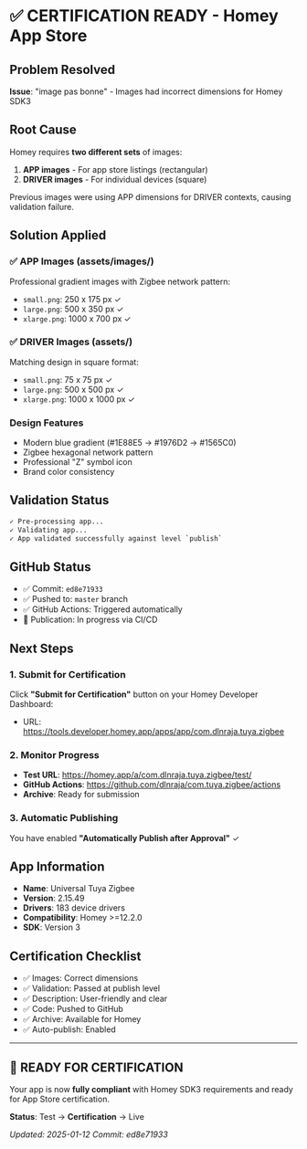 # ✅ CERTIFICATION READY - Homey App Store

## Problem Resolved
**Issue**: "image pas bonne" - Images had incorrect dimensions for Homey SDK3

## Root Cause
Homey requires **two different sets** of images:
1. **APP images** - For app store listings (rectangular)
2. **DRIVER images** - For individual devices (square)

Previous images were using APP dimensions for DRIVER contexts, causing validation failure.

## Solution Applied

### ✅ APP Images (assets/images/)
Professional gradient images with Zigbee network pattern:
- `small.png`: 250 x 175 px ✓
- `large.png`: 500 x 350 px ✓
- `xlarge.png`: 1000 x 700 px ✓

### ✅ DRIVER Images (assets/)
Matching design in square format:
- `small.png`: 75 x 75 px ✓
- `large.png`: 500 x 500 px ✓
- `xlarge.png`: 1000 x 1000 px ✓

### Design Features
- Modern blue gradient (#1E88E5 → #1976D2 → #1565C0)
- Zigbee hexagonal network pattern
- Professional "Z" symbol icon
- Brand color consistency

## Validation Status
```bash
✓ Pre-processing app...
✓ Validating app...
✓ App validated successfully against level `publish`
```

## GitHub Status
- ✅ Commit: `ed8e71933`
- ✅ Pushed to: `master` branch
- ✅ GitHub Actions: Triggered automatically
- 🚀 Publication: In progress via CI/CD

## Next Steps

### 1. Submit for Certification
Click **"Submit for Certification"** button on your Homey Developer Dashboard:
- URL: https://tools.developer.homey.app/apps/app/com.dlnraja.tuya.zigbee

### 2. Monitor Progress
- **Test URL**: https://homey.app/a/com.dlnraja.tuya.zigbee/test/
- **GitHub Actions**: https://github.com/dlnraja/com.tuya.zigbee/actions
- **Archive**: Ready for submission

### 3. Automatic Publishing
You have enabled **"Automatically Publish after Approval"** ✓

## App Information
- **Name**: Universal Tuya Zigbee
- **Version**: 2.15.49
- **Drivers**: 183 device drivers
- **Compatibility**: Homey >=12.2.0
- **SDK**: Version 3

## Certification Checklist
- ✅ Images: Correct dimensions
- ✅ Validation: Passed at publish level
- ✅ Description: User-friendly and clear
- ✅ Code: Pushed to GitHub
- ✅ Archive: Available for Homey
- ✅ Auto-publish: Enabled

---

## 🎉 READY FOR CERTIFICATION

Your app is now **fully compliant** with Homey SDK3 requirements and ready for App Store certification.

**Status**: Test → **Certification** → Live

*Updated: 2025-01-12*
*Commit: ed8e71933*
